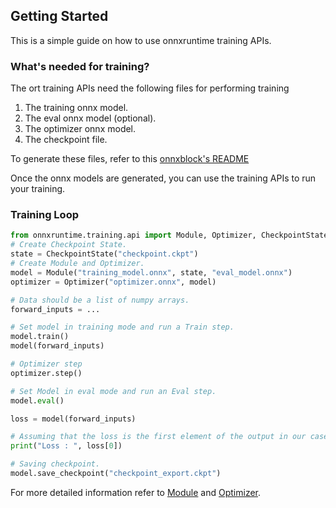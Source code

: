 ## Getting Started

This is a simple guide on how to use onnxruntime training APIs.

### What's needed for training?
The ort training APIs need the following files for performing training
1. The training onnx model.
2. The eval onnx model (optional).
3. The optimizer onnx model.
4. The checkpoint file.

To generate these files, refer to this [onnxblock's README](https://github.com/microsoft/onnxruntime/blob/main/orttraining/orttraining/python/training/onnxblock/README.md)


Once the onnx models are generated, you can use the training APIs to run your training.

### Training Loop

```py
from onnxruntime.training.api import Module, Optimizer, CheckpointState
# Create Checkpoint State.
state = CheckpointState("checkpoint.ckpt")
# Create Module and Optimizer.
model = Module("training_model.onnx", state, "eval_model.onnx")
optimizer = Optimizer("optimizer.onnx", model)

# Data should be a list of numpy arrays.
forward_inputs = ...

# Set model in training mode and run a Train step.
model.train()
model(forward_inputs)

# Optimizer step
optimizer.step()

# Set Model in eval mode and run an Eval step.
model.eval()

loss = model(forward_inputs)

# Assuming that the loss is the first element of the output in our case.
print("Loss : ", loss[0])

# Saving checkpoint.
model.save_checkpoint("checkpoint_export.ckpt")

```

For more detailed information refer to [Module](https://github.com/microsoft/onnxruntime/blob/main/orttraining/orttraining/python/training/api/Module.py) and [Optimizer](https://github.com/microsoft/onnxruntime/blob/main/orttraining/orttraining/python/training/api/Optimizer.py).
